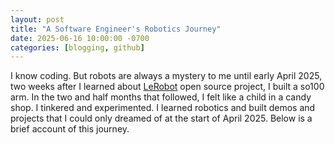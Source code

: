 ```yaml
---
layout: post
title: "A Software Engineer's Robotics Journey"
date: 2025-06-16 10:00:00 -0700
categories: [blogging, github]
---
```

I know coding. But robots are always a mystery to me until early April 2025, two weeks after I learned about [LeRobot](https://github.com/huggingface/lerobot) open source project, I built a so100 arm. In the two and half months that followed, I felt like a child in a candy shop. I tinkered and experimented. I learned robotics and built demos and projects that I could only dreamed of at the start of April 2025. Below is a brief account of this journey.

